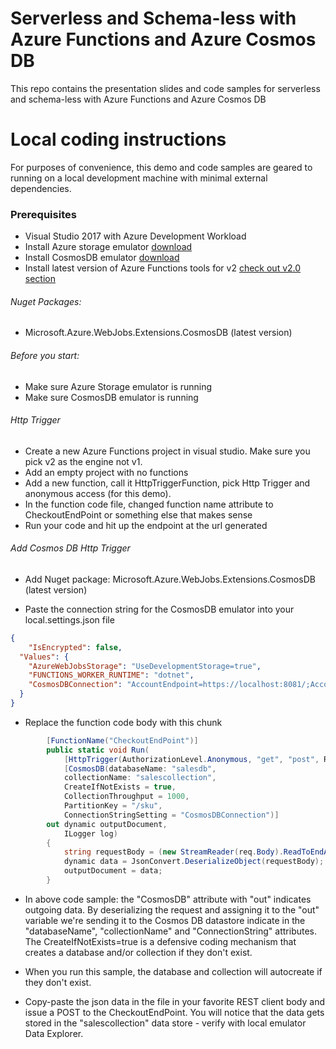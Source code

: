 # Serverless and Schema-less with Azure Functions and Azure Cosmos DB
This repo contains the presentation slides and code samples for serverless and schema-less with Azure Functions and Azure Cosmos DB

# Local coding instructions

For purposes of convenience, this demo and code samples are geared to running on a local development machine with minimal external dependencies. 

### Prerequisites

* Visual Studio 2017 with Azure Development Workload
* Install Azure storage emulator [download](https://docs.microsoft.com/en-us/azure/storage/common/storage-use-emulator)
* Install CosmosDB emulator [download](https://docs.microsoft.com/en-us/azure/cosmos-db/local-emulator)
* Install latest version of Azure Functions tools for v2 [check out v2.0 section](https://docs.microsoft.com/en-us/azure/azure-functions/functions-run-local#install-the-azure-functions-core-tools)

###### Nuget Packages: 
* Microsoft.Azure.WebJobs.Extensions.CosmosDB (latest version)

###### Before you start:
- Make sure Azure Storage emulator is running 
- Make sure CosmosDB emulator is running

###### Http Trigger
- Create a new Azure Functions project in visual studio. Make sure you pick v2 as the engine not v1.
- Add an empty project with no functions
- Add a new function, call it HttpTriggerFunction, pick Http Trigger and anonymous access (for this demo).
- In the function code file, changed function name attribute to CheckoutEndPoint or something else that makes sense
- Run your code and hit up the endpoint at the url generated 

###### Add Cosmos DB Http Trigger
- Add Nuget package: Microsoft.Azure.WebJobs.Extensions.CosmosDB (latest version)

- Paste the connection string for the CosmosDB emulator into your local.settings.json file

```json
{
    "IsEncrypted": false,
  "Values": {
    "AzureWebJobsStorage": "UseDevelopmentStorage=true",
    "FUNCTIONS_WORKER_RUNTIME": "dotnet",
    "CosmosDBConnection": "AccountEndpoint=https://localhost:8081/;AccountKey=C2y6yDjf5/R+ob0N8A7Cgv30VRDJIWEHLM+4QDU5DE2nQ9nDuVTqobD4b8mGGyPMbIZnqyMsEcaGQy67XIw/Jw=="
  }
}
```

- Replace the function code body with this chunk
```csharp
        [FunctionName("CheckoutEndPoint")]
        public static void Run(
            [HttpTrigger(AuthorizationLevel.Anonymous, "get", "post", Route = null)]HttpRequest req,
            [CosmosDB(databaseName: "salesdb",
            collectionName: "salescollection",
            CreateIfNotExists = true,
            CollectionThroughput = 1000,
            PartitionKey = "/sku",
            ConnectionStringSetting = "CosmosDBConnection")]
        out dynamic outputDocument,
            ILogger log)
        {
            string requestBody = (new StreamReader(req.Body).ReadToEndAsync()).Result;
            dynamic data = JsonConvert.DeserializeObject(requestBody);
            outputDocument = data;
        }
```

- In above code sample: the "CosmosDB" attribute with "out" indicates outgoing data. By deserializing the request and assigning it to the "out" variable we're sending it to the Cosmos DB datastore indicate in the "databaseName", "collectionName" and "ConnectionString" attributes. The CreateIfNotExists=true is a defensive coding mechanism that creates a database and/or collection if they don't exist.
 
- When you run this sample, the database and collection will autocreate if they don't exist. 

- Copy-paste the json data in the file in your favorite REST client body and issue a POST to the CheckoutEndPoint. You will notice that the data gets stored in the "salescollection" data store - verify with local emulator Data Explorer.



